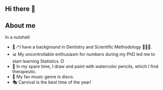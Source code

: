 ## Hi there 👋
## About me

In a nutshell: 
- 🦷🪥I have a background in Dentistry and Scientific Methodology 👩‍🔬📑. 
- 📊 My uncontrollable enthusiasm for numbers during my PhD led me to start learning Statistics :D
- 🎨 In my spare time, I draw and paint with watercolor pencils, which I find therapeutic.
- 🪩 My fav music genre is disco.
- 🎭 Carnival is the best time of the year!


